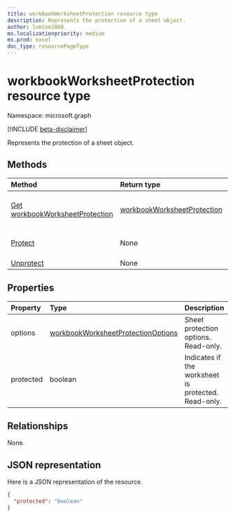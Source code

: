 ```yaml
---
title: workbookWorksheetProtection resource type
description: Represents the protection of a sheet object.
author: lumine2008
ms.localizationpriority: medium
ms.prod: excel
doc_type: resourcePageType
---
```


# workbookWorksheetProtection resource type

Namespace: microsoft.graph

[!INCLUDE [beta-disclaimer](../../includes/beta-disclaimer.md)]

Represents the protection of a sheet object.

## Methods

| Method                                                               | Return type                                                   | Description                                                              |
| :------------------------------------------------------------------- | :------------------------------------------------------------ | :----------------------------------------------------------------------- |
| [Get workbookWorksheetProtection](../api/worksheetprotection-get.md) | [workbookWorksheetProtection](workbookworksheetprotection.md) | Read properties and relationships of workbookWorksheetProtection object. |
| [Protect](../api/worksheetprotection-protect.md)                     | None                                                          | Protect a worksheet. It throws if the worksheet has been protected.      |
| [Unprotect](../api/worksheetprotection-unprotect.md)                 | None                                                          | Unprotect a worksheet                                                    |

## Properties

| Property  | Type                                                                        | Description                                          |
| :-------- | :-------------------------------------------------------------------------- | :--------------------------------------------------- |
| options   | [workbookWorksheetProtectionOptions](workbookworksheetprotectionoptions.md) | Sheet protection options. Read-only.                 |
| protected | boolean                                                                     | Indicates if the worksheet is protected.  Read-only. |

## Relationships

None.

## JSON representation

Here is a JSON representation of the resource.

<!-- {
  "blockType": "resource",
  "optionalProperties": [
    "options"
  ],
  "@odata.type": "microsoft.graph.workbookWorksheetProtection"
}-->

```json
{
  "protected": "boolean"
}

```

<!-- uuid: 8fcb5dbc-d5aa-4681-8e31-b001d5168d79
2015-10-25 14:57:30 UTC -->

<!--
{
  "type": "#page.annotation",
  "description": "workbookWorksheetProtection resource",
  "keywords": "",
  "section": "documentation",
  "tocPath": "",
  "suppressions": []
}
-->
